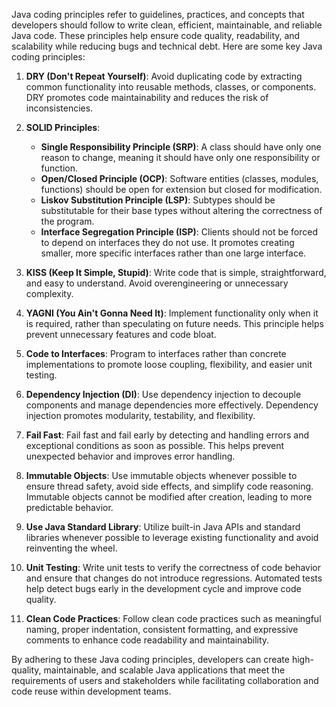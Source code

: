 Java coding principles refer to guidelines, practices, and concepts that developers should follow to write clean, efficient, maintainable, and reliable Java code. These principles help ensure code quality, readability, and scalability while reducing bugs and technical debt. Here are some key Java coding principles:

1. **DRY (Don't Repeat Yourself)**: Avoid duplicating code by extracting common functionality into reusable methods, classes, or components. DRY promotes code maintainability and reduces the risk of inconsistencies.
2. **SOLID Principles**:

   - **Single Responsibility Principle (SRP)**: A class should have only one reason to change, meaning it should have only one responsibility or function.
   - **Open/Closed Principle (OCP)**: Software entities (classes, modules, functions) should be open for extension but closed for modification.
   - **Liskov Substitution Principle (LSP)**: Subtypes should be substitutable for their base types without altering the correctness of the program.
   - **Interface Segregation Principle (ISP)**: Clients should not be forced to depend on interfaces they do not use. It promotes creating smaller, more specific interfaces rather than one large interface.
3. **KISS (Keep It Simple, Stupid)**: Write code that is simple, straightforward, and easy to understand. Avoid overengineering or unnecessary complexity.
4. **YAGNI (You Ain't Gonna Need It)**: Implement functionality only when it is required, rather than speculating on future needs. This principle helps prevent unnecessary features and code bloat.
5. **Code to Interfaces**: Program to interfaces rather than concrete implementations to promote loose coupling, flexibility, and easier unit testing.
6. **Dependency Injection (DI)**: Use dependency injection to decouple components and manage dependencies more effectively. Dependency injection promotes modularity, testability, and flexibility.
7. **Fail Fast**: Fail fast and fail early by detecting and handling errors and exceptional conditions as soon as possible. This helps prevent unexpected behavior and improves error handling.
8. **Immutable Objects**: Use immutable objects whenever possible to ensure thread safety, avoid side effects, and simplify code reasoning. Immutable objects cannot be modified after creation, leading to more predictable behavior.
9. **Use Java Standard Library**: Utilize built-in Java APIs and standard libraries whenever possible to leverage existing functionality and avoid reinventing the wheel.
10. **Unit Testing**: Write unit tests to verify the correctness of code behavior and ensure that changes do not introduce regressions. Automated tests help detect bugs early in the development cycle and improve code quality.
11. **Clean Code Practices**: Follow clean code practices such as meaningful naming, proper indentation, consistent formatting, and expressive comments to enhance code readability and maintainability.

By adhering to these Java coding principles, developers can create high-quality, maintainable, and scalable Java applications that meet the requirements of users and stakeholders while facilitating collaboration and code reuse within development teams.

